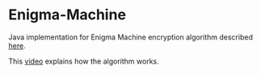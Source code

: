 # Enigma-Machine

Java implementation for Enigma Machine encryption algorithm described [here](https://www.apprendre-en-ligne.net/crypto/bibliotheque/PDF/paperEnigma.pdf). 

This [video](https://www.youtube.com/watch?v=LeaiYO6f4Wk) explains how the algorithm works.
